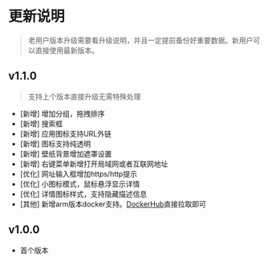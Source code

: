 # 更新说明
> 老用户版本升级需要看升级说明，并且一定提前备份好重要数据。新用户可以直接使用最新版本。


## v1.1.0
> 支持上个版本直接升级无需特殊处理

- [新增] 增加分组，拖拽排序
- [新增] 搜索框
- [新增] 应用图标支持URL外链
- [新增] 图标支持纯透明
- [新增] 壁纸背景增加遮罩设置
- [新增] 右键菜单新增打开局域网或者互联网地址
- [优化] 网址输入框增加https/http提示
- [优化] 小图标模式，鼠标悬浮显示详情
- [优化] 详情图标样式，支持隐藏描述信息
- [其他] 新增arm版本docker支持。[DockerHub](https://hub.docker.com/r/hslr/sun-panel)直接拉取即可

## v1.0.0
- 首个版本